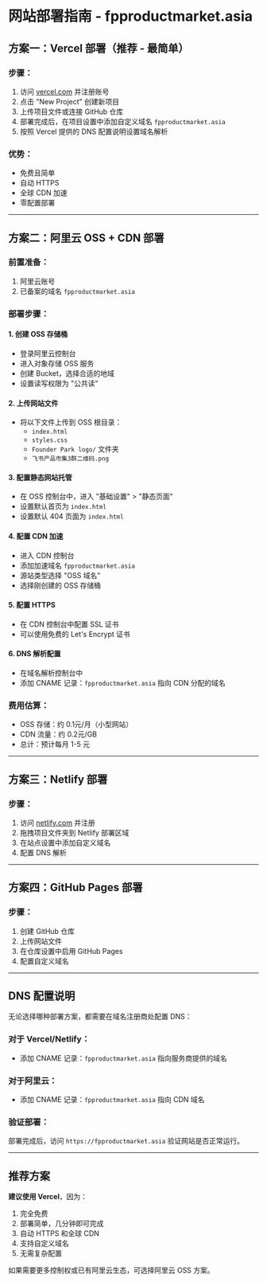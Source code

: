 # 网站部署指南 - fpproductmarket.asia

## 方案一：Vercel 部署（推荐 - 最简单）

### 步骤：
1. 访问 [vercel.com](https://vercel.com) 并注册账号
2. 点击 "New Project" 创建新项目
3. 上传项目文件或连接 GitHub 仓库
4. 部署完成后，在项目设置中添加自定义域名 `fpproductmarket.asia`
5. 按照 Vercel 提供的 DNS 配置说明设置域名解析

### 优势：
- 免费且简单
- 自动 HTTPS
- 全球 CDN 加速
- 零配置部署

---

## 方案二：阿里云 OSS + CDN 部署

### 前置准备：
1. 阿里云账号
2. 已备案的域名 `fpproductmarket.asia`

### 部署步骤：

#### 1. 创建 OSS 存储桶
- 登录阿里云控制台
- 进入对象存储 OSS 服务
- 创建 Bucket，选择合适的地域
- 设置读写权限为 "公共读"

#### 2. 上传网站文件
- 将以下文件上传到 OSS 根目录：
  - `index.html`
  - `styles.css`
  - `Founder Park logo/` 文件夹
  - `飞书产品市集3群二维码.png`

#### 3. 配置静态网站托管
- 在 OSS 控制台中，进入 "基础设置" > "静态页面"
- 设置默认首页为 `index.html`
- 设置默认 404 页面为 `index.html`

#### 4. 配置 CDN 加速
- 进入 CDN 控制台
- 添加加速域名 `fpproductmarket.asia`
- 源站类型选择 "OSS 域名"
- 选择刚创建的 OSS 存储桶

#### 5. 配置 HTTPS
- 在 CDN 控制台中配置 SSL 证书
- 可以使用免费的 Let's Encrypt 证书

#### 6. DNS 解析配置
- 在域名解析控制台中
- 添加 CNAME 记录：`fpproductmarket.asia` 指向 CDN 分配的域名

### 费用估算：
- OSS 存储：约 0.1元/月（小型网站）
- CDN 流量：约 0.2元/GB
- 总计：预计每月 1-5 元

---

## 方案三：Netlify 部署

### 步骤：
1. 访问 [netlify.com](https://netlify.com) 并注册
2. 拖拽项目文件夹到 Netlify 部署区域
3. 在站点设置中添加自定义域名
4. 配置 DNS 解析

---

## 方案四：GitHub Pages 部署

### 步骤：
1. 创建 GitHub 仓库
2. 上传网站文件
3. 在仓库设置中启用 GitHub Pages
4. 配置自定义域名

---

## DNS 配置说明

无论选择哪种部署方案，都需要在域名注册商处配置 DNS：

### 对于 Vercel/Netlify：
- 添加 CNAME 记录：`fpproductmarket.asia` 指向服务商提供的域名

### 对于阿里云：
- 添加 CNAME 记录：`fpproductmarket.asia` 指向 CDN 域名

### 验证部署：
部署完成后，访问 `https://fpproductmarket.asia` 验证网站是否正常运行。

---

## 推荐方案

**建议使用 Vercel**，因为：
1. 完全免费
2. 部署简单，几分钟即可完成
3. 自动 HTTPS 和全球 CDN
4. 支持自定义域名
5. 无需复杂配置

如果需要更多控制权或已有阿里云生态，可选择阿里云 OSS 方案。